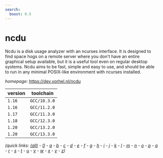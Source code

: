 ```yaml
---
search:
  boost: 0.5
---
```

# ncdu

Ncdu is a disk usage analyzer with an ncurses interface. It is designed to find space hogs on a  remote server where you don't have an entire graphical setup available, but it is a useful tool even on regular  desktop systems. Ncdu aims to be fast, simple and easy to use, and should be able to run in any minimal POSIX-like  environment with ncurses installed.

*homepage*: <https://dev.yorhel.nl/ncdu>

version | toolchain
--------|----------
``1.16`` | ``GCC/10.3.0``
``1.16`` | ``GCC/11.2.0``
``1.17`` | ``GCC/11.3.0``
``1.18`` | ``GCC/12.3.0``
``1.20`` | ``GCC/13.2.0``
``1.20`` | ``GCC/13.3.0``


*(quick links: [(all)](../index.md) - [0](../0/index.md) - [a](../a/index.md) - [b](../b/index.md) - [c](../c/index.md) - [d](../d/index.md) - [e](../e/index.md) - [f](../f/index.md) - [g](../g/index.md) - [h](../h/index.md) - [i](../i/index.md) - [j](../j/index.md) - [k](../k/index.md) - [l](../l/index.md) - [m](../m/index.md) - [n](../n/index.md) - [o](../o/index.md) - [p](../p/index.md) - [q](../q/index.md) - [r](../r/index.md) - [s](../s/index.md) - [t](../t/index.md) - [u](../u/index.md) - [v](../v/index.md) - [w](../w/index.md) - [x](../x/index.md) - [y](../y/index.md) - [z](../z/index.md))*

